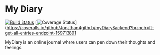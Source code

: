 # My Diary
[![Build Status](https://travis-ci.org/Jonathan4github/myDiaryBackend.svg?branch=ft-get-all-entries-endpoint-159713891)](https://travis-ci.org/Jonathan4github/myDiaryBackend) [![Coverage Status](https://coveralls.io/repos/github/Jonathan4github/myDiaryBackend/badge.svg?branch=ft-get-all-entries-endpoint-159713891)](https://coveralls.io/github/Jonathan4github/myDiaryBackend?branch=ft-get-all-entries-endpoint-159713891

MyDiary is an online journal where users can pen down their thoughts and feelings.